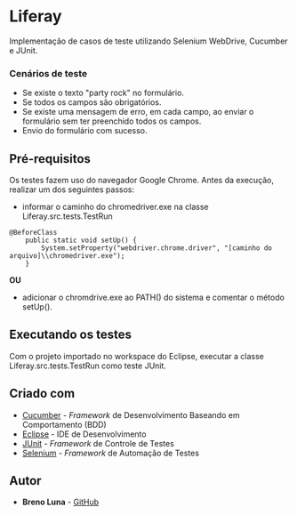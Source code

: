 # Liferay

Implementação de casos de teste utilizando Selenium WebDrive, Cucumber e JUnit.

### Cenários de teste
* Se existe o texto "party rock" no formulário.
* Se todos os campos são obrigatórios.
* Se existe uma mensagem de erro, em cada campo, ao enviar o formulário sem ter preenchido todos os campos.
* Envio do formulário com sucesso.

## Pré-requisitos

Os testes fazem uso do navegador Google Chrome. Antes da execução, realizar um dos seguintes passos:
* informar o caminho do chromedriver.exe na classe Liferay.src.tests.TestRun
```
@BeforeClass
	public static void setUp() {
		System.setProperty("webdriver.chrome.driver", "[caminho do arquivo]\\chromedriver.exe");
	}
```
**OU**
* adicionar o chromdrive.exe ao PATH() do sistema e comentar o método setUp().

## Executando os testes

Com o projeto importado no workspace do Eclipse, executar a classe Liferay.src.tests.TestRun como teste JUnit.

## Criado com

* [Cucumber](https://cucumber.io/) - _Framework_ de Desenvolvimento Baseando em Comportamento (BDD)
* [Eclipse](https://www.eclipse.org/) - IDE de Desenvolvimento
* [JUnit](https://junit.org/junit5/) - _Framework_ de Controle de Testes
* [Selenium](https://www.seleniumhq.org/) - _Framework_ de Automação de Testes

## Autor

* **Breno Luna** - [GitHub](https://github.com/brenoluna)
